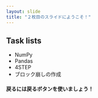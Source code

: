 ```yaml
---
layout: slide
title: "２枚目のスライドにようこそ！"
---
```

## Task lists
- NumPy
- Pandas
- 4STEP
- ブロック崩しの作成
#### 戻るには戻るボタンを使いましょう！